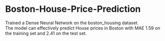 # Boston-House-Price-Prediction
Trained a Dense Neural Network on the boston_housing dataset. 
<br>
The model can effectively predict House prices in Boston with MAE 1.59 on the training set and 2.41 on the test set.
